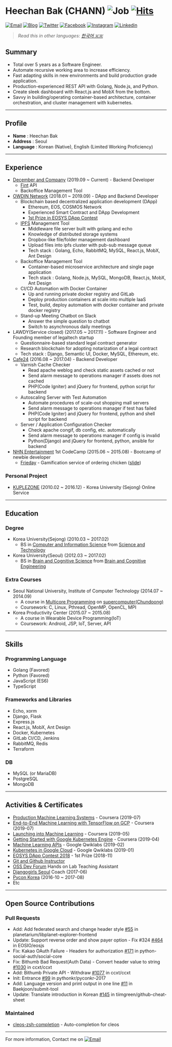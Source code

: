 # Heechan Bak (CHANN) ![Job](https://img.shields.io/badge/looking__for__job-false-red.svg) [![Hits](https://hits.seeyoufarm.com/api/count/incr/badge.svg?url=https%3A%2F%2Fgithub.com%2Fchannprj%2Fresume)](https://hits.seeyoufarm.com)

<a href="mailto:chann@chann.kr">![Email](https://img.shields.io/badge/email-chann@chann.kr-ea4335.svg)</a>
<a href="https://blog.chann.kr">![Blog](https://img.shields.io/badge/blog-blog.chann.kr-303030.svg)</a>
<a href="https://twitter.com/channprj">![Twitter](https://img.shields.io/badge/twitter-channprj-1da1f2.svg)</a>
<a href="https://fb.com/channprj">![Facebook](https://img.shields.io/badge/facebook-channprj-3b5998.svg)</a>
<a href="https://instagram.com/channprj">![Instagram](https://img.shields.io/badge/instagram-channprj-e1306c.svg)</a>
<a href="https://kr.linkedin.com/in/channprj">![Linkedin](https://img.shields.io/badge/linkedin-channprj-0077b5.svg)</a>

> _Read this in other languages: [한국어 🇰🇷](https://docs.google.com/document/d/1v4yaUrgJuyn0ItWOW7jEBZ93nrCpE90RMA0_3End4Uk)_

## Summary
- Total over 5 years as a Software Engineer.
- Automate recursive working area to increase efficiency.
- Fast adapting skills in new environments and build production grade application.
- Production-experienced REST API with Golang, Node.js, and Python.
- Create sleek dashboard with React.js and MobX from the bottom.
- Savvy in building/operating container-based architecture, container orchestration, and cluster management with kubernetes.

----

## Profile
* **Name** : Heechan Bak
* **Address** : Seoul
* **Language** : Korean (Native), English (Limited Working Proficiency)

----

## Experience
- [December and Company](https://dco.com/) (2019.09 ~ Current) - Backend Developer
  - [Fint](https://www.fint.co.kr/) API
  - Backoffice Management Tool
- [OWDIN Network](https://owdin.network/) (2018.01 ~ 2019.09) - DApp and Backend Developer
  - Blockchain based decentralized application development (DApp)
    - Ethereum, EOS, COSMOS Network
    - Experienced Smart Contract and DApp Development
    - [1st Prize in EOSYS DApp Contest](https://medium.com/eosys/announcement-of-the-1st-dapp-contest-winners-50650d6a43b1)
  - [IPFS](https://ipfs.io/) Management Tool
    - Middleware file server built with golang and echo
    - Knowledge of distributed storage systems
    - Dropbox-like file/folder management dashboard
    - Upload files into ipfs cluster with pub-sub message queue
    - Tech stack : Golang, Echo, RabbitMQ, MySQL, React.js, MobX, Ant Design
  - Backoffice Management Tool
    - Container-based microservice architecture and single page application
    - Tech stack : Golang, Node.js, MySQL, MongoDB, React.js, MobX, Ant Design
  - CI/CD Automation with Docker Container
    - Up and running private docker registry and GitLab
    - Deploy production containers at scale into multiple IaaS
    - Test, build, deploy automation with docker container and private docker registry
  - Stand-up Meeting Chatbot on Slack
    - Answer the simple question to chatbot
    - Switch to asynchronous daily meetings
- LAWDY(Service closed) (2017.05 ~ 2017.11) - Software Engineer and Founding member of legaltech startup
  - Questionnaire-based standard legal contract generator
  - Research blockchain for adopting notarization of a legal contract
  - Tech stack : Django, Semantic UI, Docker, MySQL, Ethereum, etc.
- [Cafe24](https://cafe24corp.com/) (2016.08 ~ 2017.04) - Backend Developer
  - Varnish Cache Checker
    - Read apache weblog and check static assets cached or not
    - Send alarm message to operations manager if assets does not cached
    - PHP(Code Igniter) and jQuery for frontend, python script for backend
  - Autoscaling Server with Test Automation
    - Automate procedures of scale-out shopping mall servers
    - Send alarm message to operations manager if test has failed
    - PHP(Code Igniter) and jQuery for frontend, python and shell script for backend
  - Server / Application Configuration Checker
    - Check apache congif, db config, etc. automatically
    - Send alarm message to operations manager if config is invalid
    - Python(Django) and jQuery for frontend, python, ansible for backend
- [NHN Entertainment](http://www.nhnent.com) 1st CodeCamp (2015.06 ~ 2015.08) - Bootcamp of newbie developer
  - [Frieday](https://github.com/channprj/frieday) - Gamification service of ordering chicken ([slide](https://www.slideshare.net/channprj/frieday))

### Personal Project
- [KUPLEZONE](https://kuple.kr/) (2010.02 ~ 2016.12) - Korea University (Sejong) Online Service

----

## Education
### Degree
- Korea University(Sejong) (2010.03 ~ 2017.02)
  - BS in [Computer and Information Science](http://kucis.korea.ac.kr) from [Science and Technology](http://st.korea.ac.kr)
- Korea University(Seoul) (2012.03 ~ 2017.02)
  - BS in [Brain and Cognitive Science](http://brain.korea.ac.kr/bcs/) from [Brain and Cognitive Engineering](http://brain.korea.ac.kr/)

### Extra Courses
- Seoul National University, Institute of Computer Technology (2014.07 ~ 2014.09)
  - A course in [Multicore Programming](http://aces.snu.ac.kr/) on [supercomputer(Chundoong)](http://chundoong.snu.ac.kr/)
  - Coursework: C, Linux, Pthread, OpenMP, OpenCL, MPI
- Korea Productivity Center (2015.07 ~ 2015.08)
  - A course in Wearable Device Programming(IoT)
  - Coursework: Android, JSP, IoT, Server, API

----

## Skills

### Programming Language
- Golang (Favored)
- Python (Favored)
- JavaScript (ES6)
- TypeScript

### Frameworks and Libraries
- Echo, xorm
- Django, Flask
- Express.js
- React.js, MobX, Ant Design
- Docker, Kubernetes
- GitLab CI/CD, Jenkins
- RabbitMQ, Redis
- Terraform

### DB
- MySQL (or MariaDB)
- PostgreSQL
- MongoDB

----

## Activities & Certificates
- [Production Machine Learning Systems](https://www.coursera.org/account/accomplishments/verify/D32ELSS7EELX) - Coursera (2019-07)
- [End-to-End Machine Learning with TensorFlow on GCP](https://www.coursera.org/account/accomplishments/verify/BTE5MP57XAU7) - Coursera (2019-07)
- [Launching into Machine Learning](https://www.coursera.org/account/accomplishments/verify/PS6H77D9BHNL) - Coursera (2019-05)
- [Getting Started with Google Kubernetes Engine](https://www.coursera.org/account/accomplishments/verify/R3LRQV67MD3C) - Coursera (2019-04)
- [Machine Learning APIs](https://www.qwiklabs.com/public_profiles/ef1be624-2381-49a5-8766-9f22baa1caf0) - Google Qwiklabs (2019-02)
- [Kubernetes in Google Cloud](https://www.qwiklabs.com/public_profiles/ef1be624-2381-49a5-8766-9f22baa1caf0) - Google Qwiklabs (2019-01)
- [EOSYS DApp Contest 2018](https://medium.com/eosys/announcement-of-the-1st-dapp-contest-winners-50650d6a43b1) - 1st Prize (2018-11)
- [Git and Github Instructor](https://onoffmix.com/event/95827)
- [OSS Dev Forum](https://www.facebook.com/groups/ossdevforum/) Hands on Lab Teaching Assistant
- [Djangogirls Seoul](https://djangogirls.org/seoul/) Coach (2017-06)
- [Pycon Korea](https://www.pycon.kr/) (2016-10 ~ 2017-08)
- Etc

----

## Open Source Contributions

### Pull Requests
- Add: Add federated search and change header style [#55](https://github.com/planetarium/libplanet-explorer-frontend/pull/55) in planetarium/libplanet-explorer-frontend
- Update: Support reverse order and show payer option - Fix #324 [#464](https://github.com/EOSIO/eosjs/pull/464) in EOSIO/eosjs
- Fix: Kakao OAuth Failure - Headers for authorization [#171](https://github.com/python-social-auth/social-core/pull/171) in python-social-auth/social-core
- Fix: Bithumb Bad Request(Auth Data) - Convert header value to string [#1030](https://github.com/ccxt/ccxt/pull/1030) in ccxt/ccxt
- Add: Bithumb Private API - Withdraw [#1077](https://github.com/ccxt/ccxt/pull/1077) in ccxt/ccxt
- Init: Entrance [#99](https://github.com/pythonkr/pyconkr-2017/pull/99/commits/e771d4c2af0737a1f56ba5f82a46cd66535a76f1) in pythonkr/pyconkr-2017
- Add: Language version and print output in one line [#11](https://github.com/Baekjoon/submit-tool/pull/11) in Baekjoon/submit-tool
- Update: Translate introduction in Korean [#145](https://github.com/tiimgreen/github-cheat-sheet/pull/145) in tiimgreen/github-cheat-sheet

### Maintained
- [cleos-zsh-completion](https://github.com/OWDIN/cleos-zsh-completion) - Auto-completion for cleos

----

For more information, Contact me on <a href="mailto:chann@chann.kr">![Email](https://img.shields.io/badge/email-chann@chann.kr-ea4335.svg)</a>
